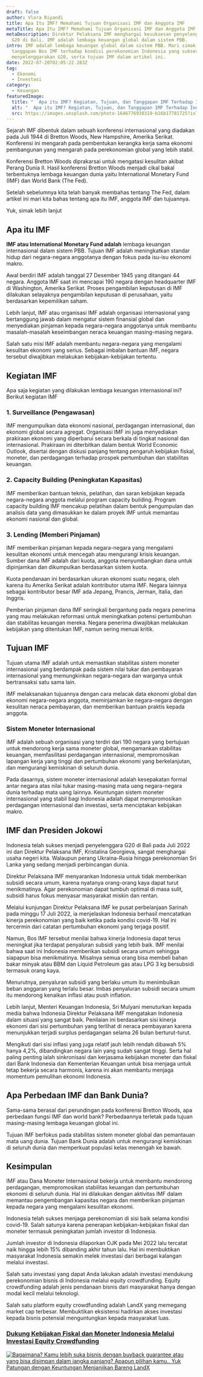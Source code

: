 ```yaml
---
draft: false
author: Vlora Riyandi
title: Apa Itu IMF? Memahami Tujuan Organisasi IMF dan Anggota IMF
metaTitle: Apa Itu IMF? Memahami Tujuan Organisasi IMF dan Anggota IMF
metaDescription: Direktur Pelaksana IMF menghargai kesuksesan penyelenggaraan
  G20 di Bali. IMF adalah lembaga keuangan global dalam sistem PBB.
intro: IMF adalah lembaga keuangan global dalam sistem PBB. Mari simak terus
  tanggapan Bos IMF terhadap kondisi perekonomian Indonesia yang sukses
  menyelenggarakan G20, serta tujuan IMF dalam artikel ini.
date: 2022-07-20T02:05:22.283Z
tag:
  - Ekonomi
  - Investasi
category:
  - Keuangan
featuredImage:
  title: "  Apa itu IMF? Kegiatan, Tujuan, dan Tanggapan IMF Terhadap Indonesia"
  alt: "  Apa itu IMF? Kegiatan, Tujuan, dan Tanggapan IMF Terhadap Indonesia"
  src: https://images.unsplash.com/photo-1646776930319-b16b17781725?ixlib=rb-1.2.1&ixid=MnwxMjA3fDB8MHxwaG90by1wYWdlfHx8fGVufDB8fHx8&auto=format&fit=crop&w=873&q=80
---
```

Sejarah IMF dibentuk dalam sebuah konferensi internasional yang diadakan pada Juli 1944 di Bretton Woods, New Hampshire, Amerika Serikat. Konferensi ini mengarah pada pembentukan kerangka kerja sama ekonomi pembangunan yang mengarah pada perekonomian global yang lebih stabil. 

Konferensi Bretton Woods diprakarsai untuk mengatasi kesulitan akibat Perang Dunia II. Hasil konferensi Bretton Woods menjadi cikal bakal terbentuknya lembaga keuangan dunia yaitu International Monetary Fund (IMF) dan World Bank (The Fed).

Setelah sebelumnya kita telah banyak membahas tentang The Fed, dalam artikel ini mari kita bahas tentang apa itu IMF, anggota IMF dan tujuannya.

Yuk, simak lebih lanjut

## Apa itu IMF

**IMF atau International Monetary Fund adalah** lembaga keuangan internasional dalam sistem PBB. Tujuan IMF adalah meningkatkan standar hidup dari negara-negara anggotanya dengan fokus pada isu-isu ekonomi makro. 

Awal berdiri IMF adalah tanggal 27 Desember 1945 yang ditangani 44 negara. Anggota IMF saat ini mencapai 190 negara dengan headquarter IMF di Washington, Amerika Serikat. Proses pengambilan keputusan di IMF dilakukan selayaknya pengambilan keputusan di perusahaan, yaitu berdasarkan kepemilikan saham.

Lebih lanjut, IMF atau organisasi IMF adalah organisasi internasional yang bertanggung jawab dalam mengatur sistem finansial global dan menyediakan pinjaman kepada negara-negara anggotanya untuk membantu masalah-masalah keseimbangan neraca keuangan masing-masing negara. 

Salah satu misi IMF adalah membantu negara-negara yang mengalami kesulitan ekonomi yang serius. Sebagai imbalan bantuan IMF, negara tersebut diwajibkan melakukan kebijakan-kebijakan tertentu.

## Kegiatan IMF

Apa saja kegiatan yang dilakukan lembaga keuangan internasional ini? Berikut kegiatan IMF

### 1. Surveillance (Pengawasan)

IMF mengumpulkan data ekonomi nasional, perdagangan internasional, dan ekonomi global secara agregat. Organisasi IMF ini juga menyediakan prakiraan ekonomi yang diperbarui secara berkala di tingkat nasional dan internasional. Prakiraan ini diterbitkan dalam bentuk World Economic Outlook, disertai dengan diskusi panjang tentang pengaruh kebijakan fiskal, moneter, dan perdagangan terhadap prospek pertumbuhan dan stabilitas keuangan.

### 2. Capacity Building (Peningkatan Kapasitas)

IMF memberikan bantuan teknis, pelatihan, dan saran kebijakan kepada negara-negara anggota melalui program capacity building. Program capacity building IMF mencakup pelatihan dalam bentuk pengumpulan dan analisis data yang dimasukkan ke dalam proyek IMF untuk memantau ekonomi nasional dan global.

### 3. Lending (Memberi Pinjaman)

IMF memberikan pinjaman kepada negara-negara yang mengalami kesulitan ekonomi untuk mencegah atau mengurangi krisis keuangan. Sumber dana IMF adalah dari kuota, anggota menyumbangkan dana untuk dipinjamkan dan dikumpulkan berdasarkan sistem kuota. 

Kuota pendanaan ini berdasarkan ukuran ekonomi suatu negara, oleh karena itu Amerika Serikat adalah kontributor utama IMF. Negara lainnya sebagai kontributor besar IMF ada Jepang, Prancis, Jerman, Italia, dan Inggris. 

Pemberian pinjaman dana IMF seringkali bergantung pada negara penerima yang mau melakukan reformasi untuk meningkatkan potensi pertumbuhan dan stabilitas keuangan mereka. Negara penerima diwajibkan melakukan kebijakan yang ditentukan IMF, namun sering menuai kritik.

## Tujuan IMF 

Tujuan utama IMF adalah untuk memastikan stabilitas sistem moneter internasional yang berdampak pada sistem nilai tukar dan pembayaran internasional yang memungkinkan negara-negara dan warganya untuk bertransaksi satu sama lain. 

IMF melaksanakan tujuannya dengan cara melacak data ekonomi global dan ekonomi negara-negara anggota, meminjamkan ke negara-negara dengan kesulitan neraca pembayaran, dan memberikan bantuan praktis kepada anggota.

### Sistem Moneter Internasional 

IMF adalah sebuah organisasi yang terdiri dari 190 negara yang bertujuan untuk mendorong kerja sama moneter global, mengamankan stabilitas keuangan, memfasilitasi perdagangan internasional, mempromosikan lapangan kerja yang tinggi dan pertumbuhan ekonomi yang berkelanjutan, dan mengurangi kemiskinan di seluruh dunia.

Pada dasarnya, sistem moneter internasional adalah kesepakatan formal antar negara atas nilai tukar masing-masing mata uang negara-negara dunia terhadap mata uang lainnya. Keuntungan sistem moneter internasional yang stabil bagi Indonesia adalah dapat mempromosikan perdagangan internasional dan investasi, serta menciptakan kebijakan makro.

## IMF dan Presiden Jokowi

Indonesia telah sukses menjadi penyelenggara G20 di Bali pada Juli 2022 ini dan Direktur Pelaksana IMF, Kristalina Georgieva, sangat menghargai usaha negeri kita. Walaupun perang Ukraina-Rusia hingga perekonomian Sri Lanka yang sedang menjadi perbincangan dunia.

Direktur Pelaksana IMF menyarankan Indonesia untuk tidak memberikan subsidi secara umum, karena nyatanya orang-orang kaya dapat turut menikmatinya. Agar perekonomian dapat tumbuh optimal di masa sulit, subsidi harus fokus menyasar masyarakat miskin dan rentan. 

Melalui kunjungan Direktur Pelaksana IMF ke pusat perbelanjaan Sarinah pada minggu 17 Juli 2022, ia menjelaskan Indonesia berhasil mencatatkan kinerja perekonomian yang baik ketika pada kondisi covid-19. Hal ini tercermin dari catatan pertumbuhan ekonomi yang terjaga positif. 

Namun, Bos IMF tersebut menilai bahwa kinerja Indonesia dapat terus meningkat jika terdapat penyaluran subsidi yang lebih baik. IMF menilai bahwa saat ini Indonesia memberikan subsidi secara umum sehingga siapapun bisa menikmatinya. Misalnya semua orang bisa membeli bahan bakar minyak atau BBM dan Liquid Petroleum gas atau LPG 3 kg bersubsidi termasuk orang kaya.

Menurutnya, penyaluran subsidi yang berlaku umum itu menimbulkan beban anggaran yang terlalu besar. Imbas penyaluran subsidi secara umum itu mendorong kenaikan inflasi atau push inflation. 

Lebih lanjut, Menteri Keuangan Indonesia, Sri Mulyani menuturkan kepada media bahwa Indonesia Direktur Pelaksana IMF mengatakan Indonesia dalam situasi yang sangat baik. Penilaian ini berdasarkan sisi kinerja ekonomi dari sisi pertumbuhan yang terlihat di neraca pembayaran karena menunjukkan terjadi surplus perdagangan selama 26 bulan berturut-turut. 

Mengikuti dari sisi inflasi yang juga relatif jauh lebih rendah dibawah 5% hanya 4,2%, dibandingkan negara lain yang sudah sangat tinggi. Serta hal paling penting ialah sinkronisasi dan kerjasama kebijakan moneter dan fiskal dari Bank Indonesia dan Kementerian Keuangan untuk bisa menjaga untuk tetap bekerja secara harmonis, karena ini akan membantu menjaga momentum pemulihan ekonomi Indonesia. 

## Apa Perbedaan IMF dan Bank Dunia?

Sama-sama berasal dari perundingan pada konferensi Bretton Woods, apa perbedaan fungsi IMF dan world bank? Perbedaannya terletak pada tujuan masing-masing lembaga keuangan global ini.

Tujuan IMF berfokus pada stabilitas sistem moneter global dan pemantauan mata uang dunia. Tujuan Bank Dunia adalah untuk mengurangi kemiskinan di seluruh dunia dan memperkuat populasi kelas menengah ke bawah.

## Kesimpulan

IMF atau Dana Moneter Internasional bekerja untuk membantu mendorong perdagangan, mempromosikan stabilitas keuangan dan pertumbuhan ekonomi di seluruh dunia. Hal ini dilakukan dengan aktivitas IMF dalam memantau pengembangan kapasitas negara dan memberikan pinjaman kepada negara yang mengalami kesulitan ekonomi. 

Indonesia telah sukses menjaga perekonomian di sisi baik selama kondisi covid-19. Salah satunya karena penerapan kebijakan-kebijakan fiskal dan moneter termasuk peningkatan jumlah investor di Indonesia.

Jumlah investor di Indonesia dilaporkan OJK pada Mei 2022 lalu tercatat naik hingga lebih 15% dibanding akhir tahun lalu. Hal ini membuktikan masyarakat Indonesia semakin melek investasi dari berbagai kalangan melalui investasi.

Salah satu investasi yang dapat Anda lakukan adalah investasi mendukung perekonomian bisnis di Indonesia melalui equity crowdfunding. Equity crowdfunding adalah jenis pendanaan bisnis dari masyarakat hanya dengan modal kecil melalui teknologi.

Salah satu platform equity crowdfunding adalah LandX yang memegang market cap terbesar. Membuktikan eksistensi hadirkan akses investasi kepada bisnis potensial menguntungkan kepada masyarakat luas.

### [Dukung Kebijakan Fiskal dan Moneter Indonesia Melalui Investasi Equity Crowdfunding](https://landx.id/project/?utm_source=Blog&utm_medium=organic+keyword&utm_campaign=blog&utm_id=Blog)

[<!--StartFragment-->](https://landx.id/project/?utm_source=Blog&utm_medium=organic+keyword&utm_campaign=blog&utm_id=Blog)

[![Bagaimana? Kamu lebih suka bisnis dengan buyback guarantee atau yang bisa disimpan dalam jangka panjang? Apapun pilihan kamu.. Yuk Patungan  dengan Keuntungan Menjanjikan Bareng LandX](https://accountgram-production.sfo2.cdn.digitaloceanspaces.com/landx_ghost/2021/10/Equity-Crowdfunding-di-Indonesia-1--3.png)](https://landx.id/project/?utm_source=Blog&utm_medium=organic+keyword&utm_campaign=blog&utm_id=Blog)

<!--EndFragment-->